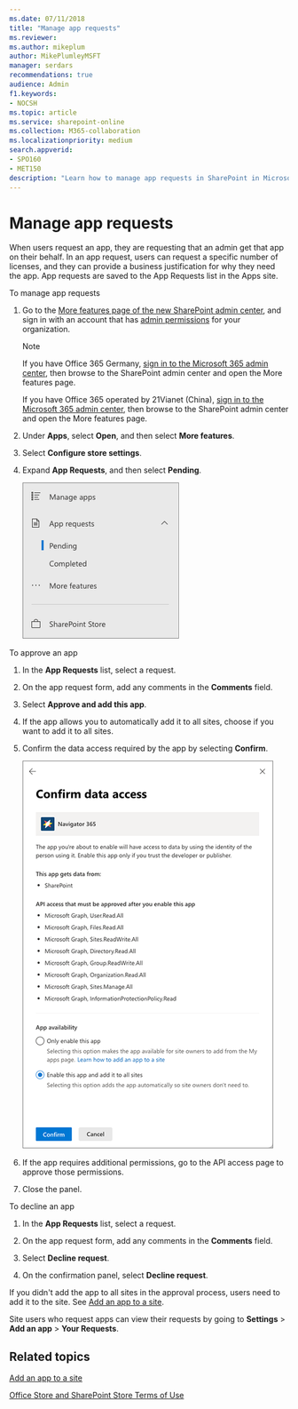 ```yaml
---
ms.date: 07/11/2018
title: "Manage app requests"
ms.reviewer: 
ms.author: mikeplum
author: MikePlumleyMSFT
manager: serdars
recommendations: true
audience: Admin
f1.keywords:
- NOCSH
ms.topic: article
ms.service: sharepoint-online
ms.collection: M365-collaboration
ms.localizationpriority: medium
search.appverid:
- SPO160
- MET150
description: "Learn how to manage app requests in SharePoint in Microsoft 365."
---
```


# Manage app requests

When users request an app, they are requesting that an admin get that app on their behalf. In an app request, users can request a specific number of licenses, and they can provide a business justification for why they need the app. App requests are saved to the App Requests list in the Apps site.

To manage app requests
1. Go to the [More features page of the new SharePoint admin center](https://admin.microsoft.com/sharepoint?page=classicfeatures&modern=true), and sign in with an account that has [admin permissions](./sharepoint-admin-role.md) for your organization.

   > [!NOTE]
   > If you have Office 365 Germany, [sign in to the Microsoft 365 admin center](https://go.microsoft.com/fwlink/p/?linkid=848041), then browse to the SharePoint admin center and open the More features page.
   > 
   > If you have Office 365 operated by 21Vianet (China), [sign in to the Microsoft 365 admin center](https://go.microsoft.com/fwlink/p/?linkid=850627), then browse to the SharePoint admin center and open the More features page.

1. Under **Apps**, select **Open**, and then select **More features**.

1. Select **Configure store settings**.

1. Expand **App Requests**, and then select **Pending**.

   ![Screenshot of the left navigation showing the Pending page selected.](media/apps-pending-app-requests.png)

To approve an app    
1. In the **App Requests** list, select a request.
    
1. On the app request form, add any comments in the **Comments** field.
    
1. Select **Approve and add this app**.

1. If the app allows you to automatically add it to all sites, choose if you want to add it to all sites.

1. Confirm the data access required by the app by selecting **Confirm**.

   ![Screenshot of the Confirm data access dialog box.](media/app-confirm-data-access.png)

1. If the app requires additional permissions, go to the API access page to approve those permissions.

1. Close the panel.

To decline an app    
1. In the **App Requests** list, select a request.
    
1. On the app request form, add any comments in the **Comments** field.
    
1. Select **Decline request**.

1. On the confirmation panel, select **Decline request**.

If you didn't add the app to all sites in the approval process, users need to add it to the site. See [Add an app to a site](https://support.office.com/article/dd98e50e-d3db-4ecb-9bb7-82b189822d43).
    
Site users who request apps can view their requests by going to **Settings** \> **Add an app** \> **Your Requests**.

## Related topics

[Add an app to a site](https://support.office.com/article/dd98e50e-d3db-4ecb-9bb7-82b189822d43)

[Office Store and SharePoint Store Terms of Use](https://support.office.com/article/64c7f343-16b5-40bb-b39f-66c9d1c4d405)

